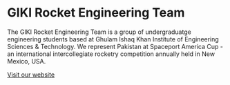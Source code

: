 # GIKI Rocket Engineering Team
<p>The GIKI Rocket Engineering Team is a group of undergraduatge engineering students based at Ghulam Ishaq Khan Institute of Engineering Sciences & Technology. We represent Pakistan at Spaceport America Cup - an international intercollegiate rocketry competition annually held in New Mexico, USA. </p>

[Visit our website](https://www.gikirocketengteam.com)
